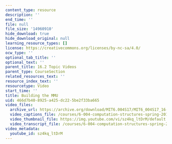 ```yaml
---
content_type: resource
description: ''
end_time: ''
file: null
file_size: '14960910'
hide_download: true
hide_download_original: null
learning_resource_types: []
license: https://creativecommons.org/licenses/by-nc-sa/4.0/
ocw_type: ''
optional_tab_title: ''
optional_text: ''
parent_title: 16.2 Topic Videos
parent_type: CourseSection
related_resources_text: ''
resource_index_text: ''
resourcetype: Video
start_time: ''
title: Building the MMU
uid: 466d7b40-8925-a425-dc22-5be2f33ba665
video_files:
  archive_url: https://archive.org/download/MIT6.004S17/MIT6_004S17_16-02-04_300k.mp4
  video_captions_file: /courses/6-004-computation-structures-spring-2017/6d848449d5085ddda5e4aa730ed80abd_sz4kq_ltDrM.vtt
  video_thumbnail_file: https://img.youtube.com/vi/sz4kq_ltDrM/default.jpg
  video_transcript_file: /courses/6-004-computation-structures-spring-2017/e1894523428e5551740afcb64f47a619_sz4kq_ltDrM.pdf
video_metadata:
  youtube_id: sz4kq_ltDrM
---
```

